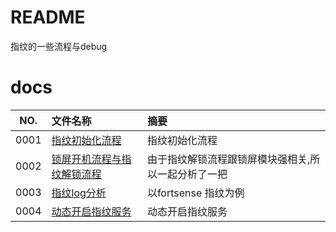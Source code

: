 # README

指纹的一些流程与debug

# docs

NO.|文件名称|摘要
:--:|:--|:--
0001| [指纹初始化流程](fingerprint/0001_fingerprint_20221224.md) | 指纹初始化流程
0002| [锁屏开机流程与指纹解锁流程](fingerprint/0002_fingerprint_unlock_20221224.md) | 由于指纹解锁流程跟锁屏模块强相关,所以一起分析了一把
0003| [指纹log分析](fingerprint/0003_fingerprint_log_20221224.md) | 以fortsense 指纹为例
0004| [动态开启指纹服务](fingerprint/0004_fp_servcie_20230113.md) | 动态开启指纹服务